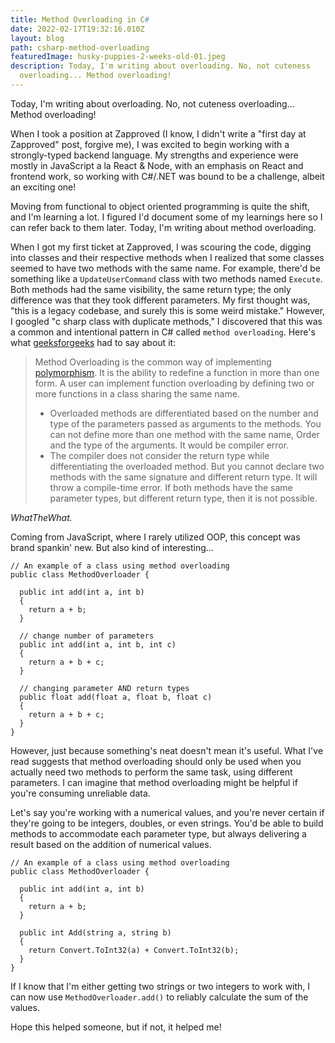 ```yaml
---
title: Method Overloading in C#
date: 2022-02-17T19:32:16.010Z
layout: blog
path: csharp-method-overloading
featuredImage: husky-puppies-2-weeks-old-01.jpeg
description: Today, I'm writing about overloading. No, not cuteness
  overloading... Method overloading!
---
```

Today, I'm writing about overloading. No, not cuteness overloading... Method overloading!

When I took a position at Zapproved (I know, I didn't write a "first day at Zapproved" post, forgive me), I was excited to begin working with a strongly-typed backend language. My strengths and experience were mostly in JavaScript a la React & Node, with an emphasis on React and frontend work, so working with C#/.NET was bound to be a challenge, albeit an exciting one!

Moving from functional to object oriented programming is quite the shift, and I'm learning a lot. I figured I'd document some of my learnings here so I can refer back to them later. Today, I'm writing about method overloading.

When I got my first ticket at Zapproved, I was scouring the code, digging into classes and their respective methods when I realized that some classes seemed to have two methods with the same name. For example, there'd be something like a `UpdateUserCommand` class with two methods named `Execute`. Both methods had the same visibility, the same return type; the only difference was that they took different parameters. My first thought was, "this is a legacy codebase, and surely this is some weird mistake." However, I googled "c sharp class with duplicate methods," I discovered that this was a common and intentional pattern in C# called `method overloading`. Here's what [geeksforgeeks](https://www.geeksforgeeks.org/c-sharp-method-overloading/) had to say about it:

> Method Overloading is the common way of implementing [polymorphism](https://docs.microsoft.com/en-us/dotnet/csharp/fundamentals/object-oriented/polymorphism). It is the ability to redefine a function in more than one form. A user can implement function overloading by defining two or more functions in a class sharing the same name. 
>
> * Overloaded methods are differentiated based on the number and type of the parameters passed as arguments to the methods.
>   You can not define more than one method with the same name, Order and the type of the arguments. It would be compiler error.
> * The compiler does not consider the return type while differentiating the overloaded method. But you cannot declare two methods with the same signature and different return type.  It will throw a compile-time error. If both methods have the same parameter types, but different return type, then it is not possible.

*WhatTheWhat.*

Coming from JavaScript, where I rarely utilized OOP, this concept was brand spankin' new. But also kind of interesting...

```
// An example of a class using method overloading
public class MethodOverloader {

  public int add(int a, int b)
  {
    return a + b;
  }

  // change number of parameters
  public int add(int a, int b, int c) 
  {
    return a + b + c;
  }

  // changing parameter AND return types
  public float add(float a, float b, float c)
  {
    return a + b + c;
  }
}
```

However, just because something's neat doesn't mean it's useful. What I've read suggests that method overloading should only be used when you actually need two methods to perform the same task, using different parameters. I can imagine that method overloading might be helpful if you're consuming unreliable data. 

Let's say you're working with a numerical values, and you're never certain if they're going to be integers, doubles, or even strings. You'd be able to build methods to accommodate each parameter type, but always delivering a result based on the addition of numerical values.

```
// An example of a class using method overloading
public class MethodOverloader {

  public int add(int a, int b)
  {
    return a + b;
  }

  public int Add(string a, string b) 
  {
    return Convert.ToInt32(a) + Convert.ToInt32(b);
  }
}
```
If I know that I'm either getting two strings or two integers to work with, I can now use `MethodOverloader.add()` to reliably calculate the sum of the values.

Hope this helped someone, but if not, it helped me!